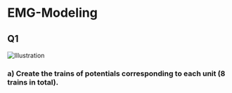 # EMG-Modeling

## Q1

![Illustration](https://cdn.discordapp.com/attachments/971680379993989130/1156167058707456062/image.png?ex=6513fbfb&is=6512aa7b&hm=f84518df38f4b45175e0b14fb48084881b3b3fc18ae31211e848cb933d730b61& "Abstraction of the data")

### a) Create the trains of potentials corresponding to each unit (8 trains in total).
